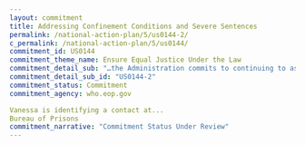 ```yaml
---
layout: commitment
title: Addressing Confinement Conditions and Severe Sentences
permalink: /national-action-plan/5/us0144-2/
c_permalink: /national-action-plan/5/us0144/
commitment_id: US0144
commitment_theme_name: Ensure Equal Justice Under the Law
commitment_detail_sub: "…the Administration commits to continuing to assess where it can improve conditions of confinement and reduce unjustly long or severe sentences."
commitment_detail_sub_id: "US0144-2"
commitment_status: Commitment
commitment_agency: who.eop.gov

Vanessa is identifying a contact at...
Bureau of Prisons
commitment_narrative: "Commitment Status Under Review"
---
```


